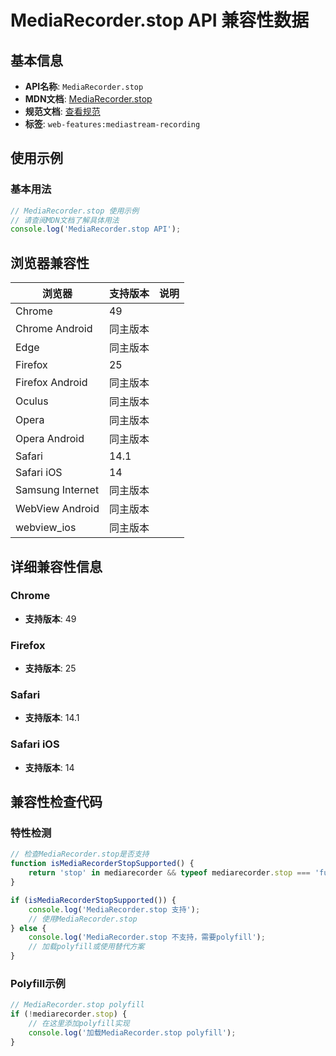 # MediaRecorder.stop API 兼容性数据

## 基本信息

- **API名称**: `MediaRecorder.stop`
- **MDN文档**: [MediaRecorder.stop](https://developer.mozilla.org/docs/Web/API/MediaRecorder/stop)
- **规范文档**: [查看规范](https://w3c.github.io/mediacapture-record/#dom-mediarecorder-stop)
- **标签**: `web-features:mediastream-recording`

## 使用示例

### 基本用法

```javascript
// MediaRecorder.stop 使用示例
// 请查阅MDN文档了解具体用法
console.log('MediaRecorder.stop API');
```

## 浏览器兼容性

| 浏览器 | 支持版本 | 说明 |
|--------|----------|------|
| Chrome | 49 |  |
| Chrome Android | 同主版本 |  |
| Edge | 同主版本 |  |
| Firefox | 25 |  |
| Firefox Android | 同主版本 |  |
| Oculus | 同主版本 |  |
| Opera | 同主版本 |  |
| Opera Android | 同主版本 |  |
| Safari | 14.1 |  |
| Safari iOS | 14 |  |
| Samsung Internet | 同主版本 |  |
| WebView Android | 同主版本 |  |
| webview_ios | 同主版本 |  |

## 详细兼容性信息

### Chrome

- **支持版本**: 49

### Firefox

- **支持版本**: 25

### Safari

- **支持版本**: 14.1

### Safari iOS

- **支持版本**: 14

## 兼容性检查代码

### 特性检测

```javascript
// 检查MediaRecorder.stop是否支持
function isMediaRecorderStopSupported() {
    return 'stop' in mediarecorder && typeof mediarecorder.stop === 'function';
}

if (isMediaRecorderStopSupported()) {
    console.log('MediaRecorder.stop 支持');
    // 使用MediaRecorder.stop
} else {
    console.log('MediaRecorder.stop 不支持，需要polyfill');
    // 加载polyfill或使用替代方案
}
```

### Polyfill示例

```javascript
// MediaRecorder.stop polyfill
if (!mediarecorder.stop) {
    // 在这里添加polyfill实现
    console.log('加载MediaRecorder.stop polyfill');
}
```

